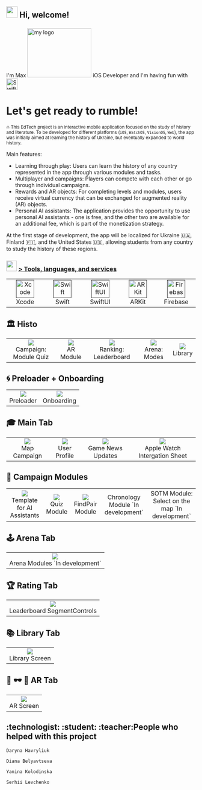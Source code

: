 <h1 align="left" id=""><h2> <img src="https://emojis.slackmojis.com/emojis/images/1588315024/8823/hyperkitty.gif?1588315024" width="30" /> Hi, welcome! </h1>

<h3 align="left"></h2>I'm Max <img src="https://media.giphy.com/media/aXLZvmVw8goBe4cNM6/giphy.gif" alt="my logo" height="130" width="170"> iOS Developer and I'm having fun with <picture>
  <source media="(prefers-color-scheme: dark)" srcset="https://www.swift.org/assets/images/swift~dark.svg">
  <img src="https://www.swift.org/assets/images/swift.svg" alt="Swift logo" height="30">
</picture></h3>


<h1 align="left" >Let's get ready to rumble!</h1>

<sub>🔥 This EdTech project is an interactive mobile application focused on the study of history and literature. To be developed for different platforms (`iOS`, `WatchOS`, `VisionOS`, `Web`), the app was initially aimed at learning the history of Ukraine, but eventually expanded to world history.

Main features:

- Learning through play: Users can learn the history of any country represented in the app through various modules and tasks.
- Multiplayer and campaigns: Players can compete with each other or go through individual campaigns.
- Rewards and AR objects: For completing levels and modules, users receive virtual currency that can be exchanged for augmented reality (AR) objects.
- Personal AI assistants: The application provides the opportunity to use personal AI assistants - one is free, and the other two are available for an additional fee, which is part of the monetization strategy.

At the first stage of development, the app will be localized for Ukraine 🇺🇦, Finland 🇫🇮, and the United States 🇺🇸, allowing students from any country to study the history of these regions.</sub>

<h3> <img src="https://emojis.slackmojis.com/emojis/images/1621024394/39092/cat-roll.gif?1621024394" width="28" /> <a href=""> > Tools, languages, and services </a></h3>

<table>
  <tr>
    <td align="center" width="96">
      <a href="">
        <img src="https://developer.apple.com/assets/elements/icons/xcode-12/xcode-12-96x96_2x.png" width="48" height="48" alt="Xcode" />
      </a>
      <br>Xcode
    </td>
    <td align="center" width="96">
      <a href="">
        <img src="https://developer.apple.com/assets/elements/icons/swift/swift-96x96.png" width="48" height="48" alt="Swift" />
      </a>
      <br>Swift
    </td>
    <td align="center" width="96">
      <a href="">
        <img src="https://developer.apple.com/assets/elements/icons/swiftui/swiftui-96x96_2x.png" width="48" height="48" alt="SwiftUI" />
      </a>
      <br>SwiftUI
    </td>
        <td align="center" width="96">
      <a href="">
        <img src="https://static.wikia.nocookie.net/ipod/images/d/d1/ARKit_2_icon.png/revision/latest?cb=20220417062630" width="48" height="48" alt="ARKit" />
      </a>
      <br>ARKit
    </td>
    <td align="center" width="96">
      <a href="">
        <img src="https://www.gstatic.com/mobilesdk/240501_mobilesdk/firebase_28dp.png" width="48" height="48" alt="Firebase" />
      </a>
      <br>Firebase
    </td>
  </tr>
</table>

## :classical_building: Histo
<table>
  <tr>
    <td align="center">
      <a href="#macropower-tech">
        <img src="https://i.giphy.com/media/v1.Y2lkPTc5MGI3NjExNWl3MmMyNGc3eWI3Zmd0ajQxZW5xNjl1a2x1MWxmZjVmcjlhcnFjZyZlcD12MV9pbnRlcm5hbF9naWZfYnlfaWQmY3Q9Zw/EH81ePaGrOH76kjeAR/giphy.gif">
      </a>
      <br>Campaign: Module Quiz
    </td>
    <td align="center">
      <a href="#macropower-tech">
        <img src="https://i.giphy.com/media/v1.Y2lkPTc5MGI3NjExc3h5dmdmOTV3eWd4Y2N5amphZnc4ams3cWR3a243d2wxbHZzem9nOSZlcD12MV9pbnRlcm5hbF9naWZfYnlfaWQmY3Q9Zw/Q0KAB6g6LZkkBap2V0/giphy.gif">
      </a>
      <br>AR Module
    </td>
    <td align="center">
      <a href="#macropower-tech">
        <img src="https://i.giphy.com/media/v1.Y2lkPTc5MGI3NjExMTRkNmprdHVuaDUwbmlhb3hrZ2k5NnFibTQxb3JueG01dWhhdnpwdiZlcD12MV9pbnRlcm5hbF9naWZfYnlfaWQmY3Q9Zw/M40ta2x3RG3MsAo10T/giphy.gif">
      </a>
      <br>Ranking: Leaderboard 
    </td>
    <td align="center">
      <a href="#macropower-tech">
        <img src="https://i.giphy.com/media/v1.Y2lkPTc5MGI3NjExdWprb2xocWd1bWhtYzlmd253eTZoZjl2dWEyMWNmazJ0MmQ3Y2QyZSZlcD12MV9pbnRlcm5hbF9naWZfYnlfaWQmY3Q9Zw/oXCCcdWqDA9jGv7ai6/giphy.gif">
      </a>
      <br>Arena: Modes 
    </td>
    <td align="center">
      <a href="#macropower-tech">
        <img src="https://i.giphy.com/media/v1.Y2lkPTc5MGI3NjExMmhmMTZqY2c2OGNqeGUwdnoydzcwMW9jM2o4dTh6bjA3d3IycmwwaiZlcD12MV9pbnRlcm5hbF9naWZfYnlfaWQmY3Q9Zw/1hUNUfMpJQ24QiQRAX/giphy.gif">
      </a>
      <br>Library
    </td>
  </tr>
</table>

## :cyclone: Preloader + Onboarding

<table>
  <tr>
    <td align="center">
      <a href="#macropower-tech">
        <img src="https://i.giphy.com/media/v1.Y2lkPTc5MGI3NjExdXB5YmhnMmRqNXdhaWIxMmZzc3hjaGZsaTZ4enlsdWZyM2JmMWdlaCZlcD12MV9pbnRlcm5hbF9naWZfYnlfaWQmY3Q9Zw/R2xBgDrEI7CswmZdKm/giphy.gif">
      </a>
      <br>Preloader
    </td>
    <td align="center">
      <a href="#macropower-tech">
        <img src="https://i.giphy.com/media/v1.Y2lkPTc5MGI3NjExZnI1bjNhcTBvc3plYWZsMjR3a2hzbmN3aG5ndDdmM3g3NnY2NXpreSZlcD12MV9pbnRlcm5hbF9naWZfYnlfaWQmY3Q9Zw/vwQ7ZoH4gbCkva8OK0/giphy.gif">
      </a>
      <br>Onboarding
    </td>
  </tr>
</table>

## :mortar_board: Main Tab

<table>
  <tr>
    <td align="center">
      <a href="#macropower-tech">
        <img src="https://i.giphy.com/media/v1.Y2lkPTc5MGI3NjExOWptNGF2dWpwZ2FydHVidTlpbnh3eG45YWFlcTltcHhwcWZiZnZhciZlcD12MV9pbnRlcm5hbF9naWZfYnlfaWQmY3Q9Zw/uKSKUyNqTgdMuguNR5/giphy.gif">
      </a>
      <br>Map Campaign
    </td>
    <td align="center">
      <a href="#macropower-tech">
        <img src="https://i.giphy.com/media/v1.Y2lkPTc5MGI3NjExdDB0eHJuZDZnZTVmdXJjaWticjAwZnBydm9yZGs0dnRnZmp3OGZ3OCZlcD12MV9pbnRlcm5hbF9naWZfYnlfaWQmY3Q9Zw/Nbu57T7ZBlsAkDsDkw/giphy.gif">
      </a>
      <br>User Profile
    </td>
    <td align="center">
      <a href="#macropower-tech">
        <img src="https://i.giphy.com/media/v1.Y2lkPTc5MGI3NjExc29penJ0NW82ZzRnNnV4NjRlMWljYW5iN3lnNmlsb2tqcnhoeThrZyZlcD12MV9pbnRlcm5hbF9naWZfYnlfaWQmY3Q9Zw/TIDfeZaIk8QCvCHCPi/giphy.gif">
      </a>
      <br>Game News Updates
    </td>
    <td align="center">
      <a href="#macropower-tech">
        <img src="https://i.giphy.com/media/v1.Y2lkPTc5MGI3NjExdXR1eWEwZTVkMHl3ZnVtZGh2Y2xoaW9vYWlpeHM4OGo5cDF3b2p4byZlcD12MV9pbnRlcm5hbF9naWZfYnlfaWQmY3Q9Zw/MPPRDLryymmnciLIOy/giphy.gif">
      </a>
      <br>Apple Watch Intergation Sheet
    </td>
  </tr>
</table>

## :brain: Campaign Modules

<table>
  <tr>
    <td align="center">
      <a href="#macropower-tech">
        <img src="https://i.giphy.com/media/v1.Y2lkPTc5MGI3NjExdThybTUzcG5nbzN0am5pczdvdGg3bWF1bWprNWdtbzF5NWhhbGowZyZlcD12MV9pbnRlcm5hbF9naWZfYnlfaWQmY3Q9Zw/DEkmMYJdXtMcLRu91V/giphy.gif">
      </a>
      <br>Template for AI Assistants
    </td>
    <td align="center">
      <a href="#macropower-tech">
        <img src="https://i.giphy.com/media/v1.Y2lkPTc5MGI3NjExdHF1NDVuZjkxejRieTl1M3V6OHlkcm8xaTUybmt3aW8zcGdndTZrayZlcD12MV9pbnRlcm5hbF9naWZfYnlfaWQmY3Q9Zw/MsSnGy1a4CjVKiAKO2/giphy.gif">
      </a>
      <br>Quiz Module
    </td>
    <td align="center">
      <a href="#macropower-tech">
        <img src="https://i.giphy.com/media/v1.Y2lkPTc5MGI3NjExbXdsOXhlbGUyaDI3cmJnNGZpdnRyZTA0OHRpNngzMTF4ZW1kbm1zdiZlcD12MV9pbnRlcm5hbF9naWZfYnlfaWQmY3Q9Zw/FWSq6Bu8ZsmZYvZdhx/giphy.gif">
      </a>
      <br>FindPair Module
    </td>
    <td align="center">
      <a href="#macropower-tech">
        <img src="">
      </a>
      <br>Chronology Module `In development`
    </td>
    <td align="center">
      <a href="#macropower-tech">
        <img src="">
      </a>
      <br>SOTM Module: Select on the map `In development`
    </td>
  </tr>
</table>

## :joystick: Arena Tab

<table>
  <tr>
    <td align="center">
      <a href="#macropower-tech">
        <img src="https://i.giphy.com/media/v1.Y2lkPTc5MGI3NjExdWprb2xocWd1bWhtYzlmd253eTZoZjl2dWEyMWNmazJ0MmQ3Y2QyZSZlcD12MV9pbnRlcm5hbF9naWZfYnlfaWQmY3Q9Zw/oXCCcdWqDA9jGv7ai6/giphy.gif">
      </a>
      <br>Arena Modules `In development`
    </td>
  </tr>
</table>

## :trophy: Rating Tab

<table>
  <tr>
    <td align="center">
      <a href="#macropower-tech">
        <img src="https://i.giphy.com/media/v1.Y2lkPTc5MGI3NjExOHFtbzJqbjZzcWtlb3Q5a2ZzNHkzYnYwcGF2cTdyem5idW91MTltcCZlcD12MV9pbnRlcm5hbF9naWZfYnlfaWQmY3Q9Zw/N85wBj5FB90v7x5IO4/giphy.gif">
      </a>
      <br>Leaderboard SegmentControls
    </td>
  </tr>
</table>

## :books: Library Tab

<table>
  <tr>
    <td align="center">
      <a href="#macropower-tech">
        <img src="https://i.giphy.com/media/v1.Y2lkPTc5MGI3NjExa2oyMTh6ajkzM2xsenR3ZWNrbHNhbHU3dGo2aGlsNHhvMjBkMHVheiZlcD12MV9pbnRlcm5hbF9naWZfYnlfaWQmY3Q9Zw/7AFh5f1FulSBKndFw0/giphy.gif">
      </a>
      <br>Library Screen
    </td>
  </tr>
</table>

## :crystal_ball: :dark_sunglasses: :iphone: AR Tab

<table>
  <tr>
    <td align="center">
      <a href="#macropower-tech">
        <img src="https://i.giphy.com/media/v1.Y2lkPTc5MGI3NjExNHhhZHppOGxoZTEzZ3I2c204Y2lkYTlxN3c3amhtN3NlZWdqOGRudCZlcD12MV9pbnRlcm5hbF9naWZfYnlfaWQmY3Q9Zw/HDJrUY0L0cdH1pE21N/giphy-downsized-large.gif">
      </a>
      <br>AR Screen
    </td>
  </tr>
</table>

<h2>:technologist: :student: :teacher:People who helped with this project</h2>

`Daryna Havryliuk`

`Diana Belyavtseva`

`Yanina Kolodinska`

`Serhii Levchenko`
